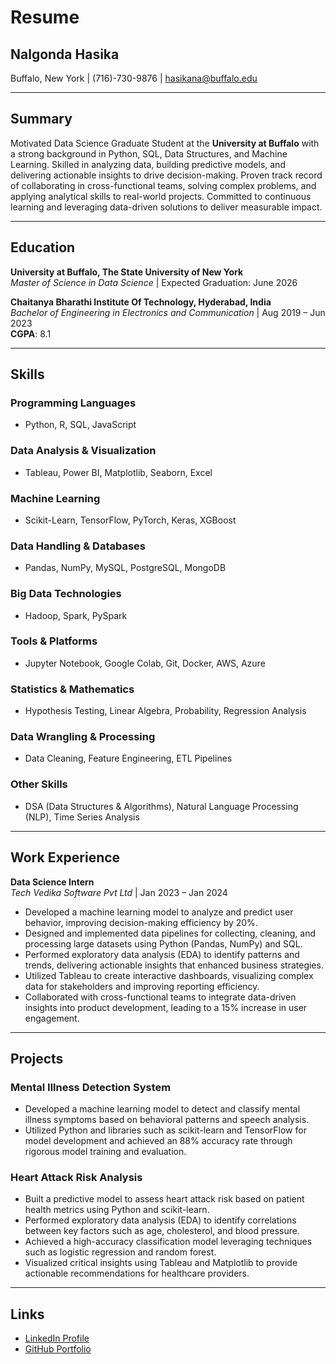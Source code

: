 # Resume

## Nalgonda Hasika
Buffalo, New York | (716)-730-9876 | [hasikana@buffalo.edu](mailto:hasikana@buffalo.edu)

---

## Summary
Motivated Data Science Graduate Student at the **University at Buffalo** with a strong background in Python, SQL, Data Structures, and Machine Learning. Skilled in analyzing data, building predictive models, and delivering actionable insights to drive decision-making. Proven track record of collaborating in cross-functional teams, solving complex problems, and applying analytical skills to real-world projects. Committed to continuous learning and leveraging data-driven solutions to deliver measurable impact.

---

## Education
**University at Buffalo, The State University of New York**  
*Master of Science in Data Science* | Expected Graduation: June 2026  

**Chaitanya Bharathi Institute Of Technology, Hyderabad, India**  
*Bachelor of Engineering in Electronics and Communication* | Aug 2019 – Jun 2023  
**CGPA**: 8.1  

---

## Skills
### Programming Languages
- Python, R, SQL, JavaScript  

### Data Analysis & Visualization
- Tableau, Power BI, Matplotlib, Seaborn, Excel  

### Machine Learning
- Scikit-Learn, TensorFlow, PyTorch, Keras, XGBoost  

### Data Handling & Databases
- Pandas, NumPy, MySQL, PostgreSQL, MongoDB  

### Big Data Technologies
- Hadoop, Spark, PySpark  

### Tools & Platforms
- Jupyter Notebook, Google Colab, Git, Docker, AWS, Azure  

### Statistics & Mathematics
- Hypothesis Testing, Linear Algebra, Probability, Regression Analysis  

### Data Wrangling & Processing
- Data Cleaning, Feature Engineering, ETL Pipelines  

### Other Skills
- DSA (Data Structures & Algorithms), Natural Language Processing (NLP), Time Series Analysis  

---

## Work Experience
**Data Science Intern**  
*Tech Vedika Software Pvt Ltd* | Jan 2023 – Jan 2024  

- Developed a machine learning model to analyze and predict user behavior, improving decision-making efficiency by 20%.  
- Designed and implemented data pipelines for collecting, cleaning, and processing large datasets using Python (Pandas, NumPy) and SQL.  
- Performed exploratory data analysis (EDA) to identify patterns and trends, delivering actionable insights that enhanced business strategies.  
- Utilized Tableau to create interactive dashboards, visualizing complex data for stakeholders and improving reporting efficiency.  
- Collaborated with cross-functional teams to integrate data-driven insights into product development, leading to a 15% increase in user engagement.  

---

## Projects
### Mental Illness Detection System
- Developed a machine learning model to detect and classify mental illness symptoms based on behavioral patterns and speech analysis.  
- Utilized Python and libraries such as scikit-learn and TensorFlow for model development and achieved an 88% accuracy rate through rigorous model training and evaluation.

### Heart Attack Risk Analysis
- Built a predictive model to assess heart attack risk based on patient health metrics using Python and scikit-learn.  
- Performed exploratory data analysis (EDA) to identify correlations between key factors such as age, cholesterol, and blood pressure.  
- Achieved a high-accuracy classification model leveraging techniques such as logistic regression and random forest.  
- Visualized critical insights using Tableau and Matplotlib to provide actionable recommendations for healthcare providers.  

---

## Links
- [LinkedIn Profile](https://www.linkedin.com/in/nalgonda-hasika-374080214/)
- [GitHub Portfolio](https://github.com/hasikana)

